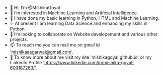 - 👋 Hi, I’m @MishikaGoyal
- 👀 I’m interested in Machine Learning and Artificial Intelligence.
- 🌱 I have done my basic learning in Python, HTML and Machine Learning.
- ✨ At present I am learning Data Science and enhancing my skills in Python.
- 💞️ I’m looking to collaborate on Website developement and various other projects.
- 📫 To reach me you can mail me on gmail id 'mishikaaagarwal@gmail.com'.
- 🤨 To know more about me visit my site 'mishikagoyal.github.io' or my LinkedIn Profile 'https://www.linkedin.com/in/mishika-goyal-600187263/'.

<!---
MishikaGoyal/MishikaGoyal is a ✨ special ✨ repository because its `README.md` (this file) appears on your GitHub profile.
You can click the Preview link to take a look at your changes.
--->
